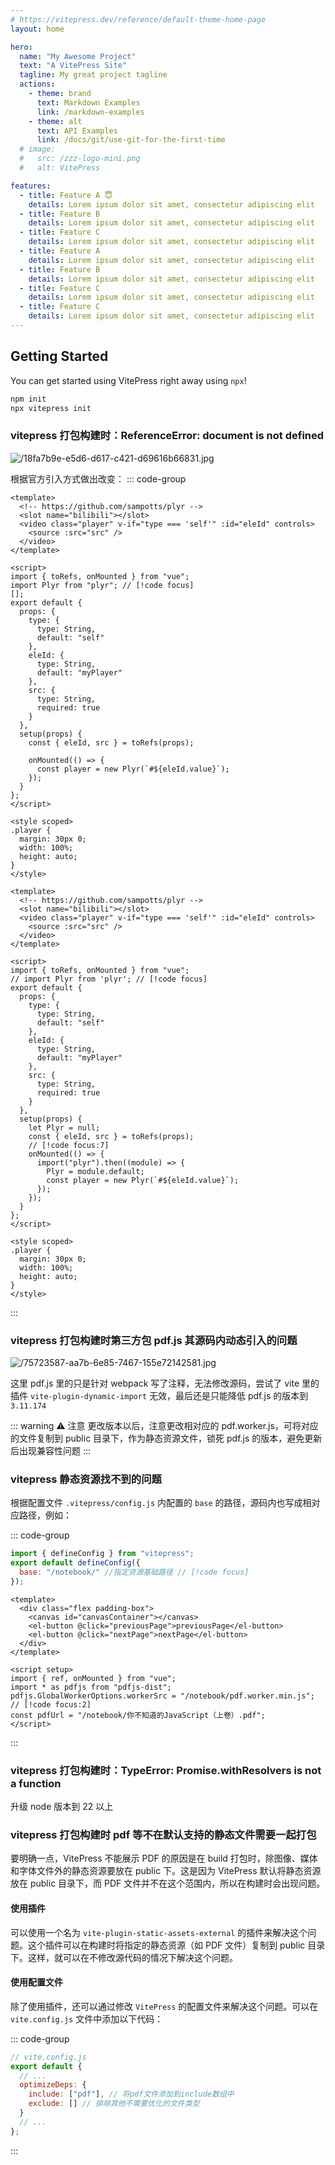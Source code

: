 ```yaml
---
# https://vitepress.dev/reference/default-theme-home-page
layout: home

hero:
  name: "My Awesome Project"
  text: "A VitePress Site"
  tagline: My great project tagline
  actions:
    - theme: brand
      text: Markdown Examples
      link: /markdown-examples
    - theme: alt
      text: API Examples
      link: /docs/git/use-git-for-the-first-time
  # image:
  #   src: /zzz-logo-mini.png
  #   alt: VitePress

features:
  - title: Feature A 😇
    details: Lorem ipsum dolor sit amet, consectetur adipiscing elit
  - title: Feature B
    details: Lorem ipsum dolor sit amet, consectetur adipiscing elit
  - title: Feature C
    details: Lorem ipsum dolor sit amet, consectetur adipiscing elit
  - title: Feature A
    details: Lorem ipsum dolor sit amet, consectetur adipiscing elit
  - title: Feature B
    details: Lorem ipsum dolor sit amet, consectetur adipiscing elit
  - title: Feature C
    details: Lorem ipsum dolor sit amet, consectetur adipiscing elit
  - title: Feature C
    details: Lorem ipsum dolor sit amet, consectetur adipiscing elit
---
```


<script setup>
import { useData } from 'vitepress'
const { theme } = useData()
console.log('theme',theme)
</script>

## Getting Started

You can get started using VitePress right away using `npx`!

```sh
npm init
npx vitepress init
```

### vitepress 打包构建时：ReferenceError: document is not defined

![/18fa7b9e-e5d6-d617-c421-d69616b66831.jpg](/18fa7b9e-e5d6-d617-c421-d69616b66831.jpg)

根据官方引入方式做出改变：
::: code-group

```vue [修改前"报错"]
<template>
  <!-- https://github.com/sampotts/plyr -->
  <slot name="bilibili"></slot>
  <video class="player" v-if="type === 'self'" :id="eleId" controls>
    <source :src="src" />
  </video>
</template>

<script>
import { toRefs, onMounted } from "vue";
import Plyr from "plyr"; // [!code focus]
[];
export default {
  props: {
    type: {
      type: String,
      default: "self"
    },
    eleId: {
      type: String,
      default: "myPlayer"
    },
    src: {
      type: String,
      required: true
    }
  },
  setup(props) {
    const { eleId, src } = toRefs(props);

    onMounted(() => {
      const player = new Plyr(`#${eleId.value}`);
    });
  }
};
</script>

<style scoped>
.player {
  margin: 30px 0;
  width: 100%;
  height: auto;
}
</style>
```

```vue [修改后"正常"]
<template>
  <!-- https://github.com/sampotts/plyr -->
  <slot name="bilibili"></slot>
  <video class="player" v-if="type === 'self'" :id="eleId" controls>
    <source :src="src" />
  </video>
</template>

<script>
import { toRefs, onMounted } from "vue";
// import Plyr from 'plyr'; // [!code focus]
export default {
  props: {
    type: {
      type: String,
      default: "self"
    },
    eleId: {
      type: String,
      default: "myPlayer"
    },
    src: {
      type: String,
      required: true
    }
  },
  setup(props) {
    let Plyr = null;
    const { eleId, src } = toRefs(props);
    // [!code focus:7]
    onMounted(() => {
      import("plyr").then((module) => {
        Plyr = module.default;
        const player = new Plyr(`#${eleId.value}`);
      });
    });
  }
};
</script>

<style scoped>
.player {
  margin: 30px 0;
  width: 100%;
  height: auto;
}
</style>
```

:::

### vitepress 打包构建时第三方包 pdf.js 其源码内动态引入的问题

![/75723587-aa7b-6e85-7467-155e72142581.jpg](/75723587-aa7b-6e85-7467-155e72142581.jpg)

这里 pdf.js 里的只是针对 webpack 写了注释，无法修改源码，尝试了 vite 里的插件 `vite-plugin-dynamic-import` 无效，最后还是只能降低 pdf.js 的版本到 `3.11.174`

::: warning ⚠️ 注意
更改版本以后，注意更改相对应的 pdf.worker.js，可将对应的文件复制到 public 目录下，作为静态资源文件，锁死 pdf.js 的版本，避免更新后出现兼容性问题
:::

### vitepress 静态资源找不到的问题

根据配置文件 `.vitepress/config.js` 内配置的 `base` 的路径，源码内也写成相对应路径，例如：

::: code-group

```js [.vitepress/config.js]
import { defineConfig } from "vitepress";
export default defineConfig({
  base: "/notebook/" //指定资源基础路径 // [!code focus]
});
```

```vue [src/components/pdf-viewer.vue]
<template>
  <div class="flex padding-box">
    <canvas id="canvasContainer"></canvas>
    <el-button @click="previousPage">previousPage</el-button>
    <el-button @click="nextPage">nextPage</el-button>
  </div>
</template>

<script setup>
import { ref, onMounted } from "vue";
import * as pdfjs from "pdfjs-dist";
pdfjs.GlobalWorkerOptions.workerSrc = "/notebook/pdf.worker.min.js"; // [!code focus:2]
const pdfUrl = "/notebook/你不知道的JavaScript（上卷）.pdf";
</script>
```

:::

### vitepress 打包构建时：TypeError: Promise.withResolvers is not a function

升级 node 版本到 22 以上

### vitepress 打包构建时 pdf 等不在默认支持的静态文件需要一起打包

要明确一点，VitePress 不能展示 PDF 的原因是在 build 打包时，除图像、媒体和字体文件外的静态资源要放在 public 下。这是因为 VitePress 默认将静态资源放在 public 目录下，而 PDF 文件并不在这个范围内，所以在构建时会出现问题。

#### 使用插件

可以使用一个名为 `vite-plugin-static-assets-external` 的插件来解决这个问题。这个插件可以在构建时将指定的静态资源（如 PDF 文件）复制到 public 目录下。这样，就可以在不修改源代码的情况下解决这个问题。

#### 使用配置文件

除了使用插件，还可以通过修改 `VitePress` 的配置文件来解决这个问题。可以在 `vite.config.js` 文件中添加以下代码：

::: code-group

```js [vite.config.js]
// vite.config.js
export default {
  // ...
  optimizeDeps: {
    include: ["pdf"], // 将pdf文件添加到include数组中
    exclude: [] // 排除其他不需要优化的文件类型
  }
  // ...
};
```

:::

<style>
:root {
  --vp-home-hero-name-color: transparent;
  --vp-home-hero-name-background: -webkit-linear-gradient(120deg, #bd34fe 30%, #41d1ff);

--vp-home-hero-image-background-image: linear-gradient(-45deg, #bd34fe 50%, #47caff 50%);
--vp-home-hero-image-filter: blur(44px);
}

@media (min-width: 640px) {
:root {
--vp-home-hero-image-filter: blur(56px);
}
}

@media (min-width: 960px) {
:root {
--vp-home-hero-image-filter: blur(68px);
}
}
</style>
